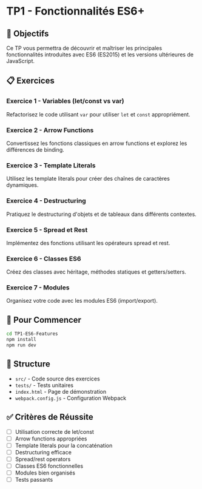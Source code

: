 # TP1 - Fonctionnalités ES6+

## 🎯 Objectifs

Ce TP vous permettra de découvrir et maîtriser les principales fonctionnalités introduites avec ES6 (ES2015) et les versions ultérieures de JavaScript.

## 📋 Exercices

### Exercice 1 - Variables (let/const vs var)
Refactorisez le code utilisant `var` pour utiliser `let` et `const` appropriément.

### Exercice 2 - Arrow Functions
Convertissez les fonctions classiques en arrow functions et explorez les différences de binding.

### Exercice 3 - Template Literals
Utilisez les template literals pour créer des chaînes de caractères dynamiques.

### Exercice 4 - Destructuring
Pratiquez le destructuring d'objets et de tableaux dans différents contextes.

### Exercice 5 - Spread et Rest
Implémentez des fonctions utilisant les opérateurs spread et rest.

### Exercice 6 - Classes ES6
Créez des classes avec héritage, méthodes statiques et getters/setters.

### Exercice 7 - Modules
Organisez votre code avec les modules ES6 (import/export).

## 🚀 Pour Commencer

```bash
cd TP1-ES6-Features
npm install
npm run dev
```

## 📁 Structure

- `src/` - Code source des exercices
- `tests/` - Tests unitaires
- `index.html` - Page de démonstration
- `webpack.config.js` - Configuration Webpack

## ✅ Critères de Réussite

- [ ] Utilisation correcte de let/const
- [ ] Arrow functions appropriées
- [ ] Template literals pour la concaténation
- [ ] Destructuring efficace
- [ ] Spread/rest operators
- [ ] Classes ES6 fonctionnelles
- [ ] Modules bien organisés
- [ ] Tests passants